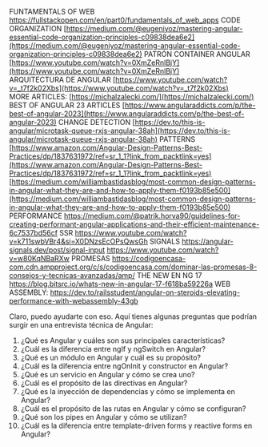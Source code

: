FUNTAMENTALS OF WEB
https://fullstackopen.com/en/part0/fundamentals_of_web_apps
CODE ORGANIZATION
[https://medium.com/@eugeniyoz/mastering-angular-essential-code-organization-principles-c09838dea6e2](https://medium.com/@eugeniyoz/mastering-angular-essential-code-organization-principles-c09838dea6e2)
PATRÓN CONTAINER ANGULAR
[https://www.youtube.com/watch?v=0XmZeRnlBjY](https://www.youtube.com/watch?v=0XmZeRnlBjY)  
ARQUITECTURA DE ANGULAR
[https://www.youtube.com/watch?v=_t7f2k02Xbs](https://www.youtube.com/watch?v=_t7f2k02Xbs)  
MORE ARTICLES:
[https://michalzalecki.com/](https://michalzalecki.com/)
BEST OF ANGULAR 23 ARTICLES
[https://www.angularaddicts.com/p/the-best-of-angular-2023](https://www.angularaddicts.com/p/the-best-of-angular-2023)
CHANGE DETECTION
[https://dev.to/this-is-angular/microtask-queue-rxjs-angular-38ah](https://dev.to/this-is-angular/microtask-queue-rxjs-angular-38ah)
PATTERNS
[https://www.amazon.com/Angular-Design-Patterns-Best-Practices/dp/1837631972/ref=sr_1_1?link_from_packtlink=yes](https://www.amazon.com/Angular-Design-Patterns-Best-Practices/dp/1837631972/ref=sr_1_1?link_from_packtlink=yes)
[https://medium.com/williambastidasblog/most-common-design-patterns-in-angular-what-they-are-and-how-to-apply-them-f0193b85e500](https://medium.com/williambastidasblog/most-common-design-patterns-in-angular-what-they-are-and-how-to-apply-them-f0193b85e500)
PERFORMANCE
https://medium.com/@patrik.horva90/guidelines-for-creating-performant-angular-applications-and-their-efficient-maintenance-6c7537bd56cf
SSR
https://www.youtube.com/watch?v=k711swbVBr4&si=X0DNzsEcOPsQwsGh
SIGNALS
https://angular-signals.dev/post/signal-input
https://www.youtube.com/watch?v=w80KqNBaRXw
PROMESAS
https://codigoencasa-com.cdn.ampproject.org/c/s/codigoencasa.com/dominar-las-promesas-8-consejos-y-tecnicas-avanzadas/amp/
THE NEW EN NG 17
https://blog.bitsrc.io/whats-new-in-angular-17-f618ba59226a
WEB ASSEMBLY:
https://dev.to/railsstudent/angular-on-steroids-elevating-performance-with-webassembly-43gb

Claro, puedo ayudarte con eso. Aquí tienes algunas preguntas que podrían surgir en una entrevista técnica de Angular:

1. ¿Qué es Angular y cuáles son sus principales características?
2. ¿Cuál es la diferencia entre ngIf y ngSwitch en Angular?
3. ¿Qué es un módulo en Angular y cuál es su propósito?
4. ¿Cuál es la diferencia entre ngOnInit y constructor en Angular?
5. ¿Qué es un servicio en Angular y cómo se crea uno?
6. ¿Cuál es el propósito de las directivas en Angular?
7. ¿Qué es la inyección de dependencias y cómo se implementa en Angular?
8. ¿Cuál es el propósito de las rutas en Angular y cómo se configuran?
9. ¿Qué son los pipes en Angular y cómo se utilizan?
10. ¿Cuál es la diferencia entre template-driven forms y reactive forms en Angular?